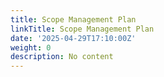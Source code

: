 ```yaml
---
title: Scope Management Plan
linkTitle: Scope Management Plan
date: '2025-04-29T17:10:00Z'
weight: 0
description: No content
---
```



